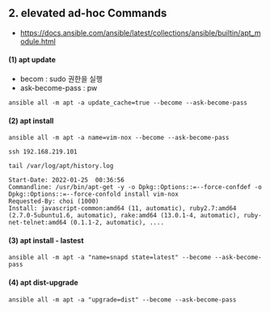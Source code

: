 ## 2. elevated ad-hoc Commands

- https://docs.ansible.com/ansible/latest/collections/ansible/builtin/apt_module.html

#### (1) apt update
- becom : sudo 권한을 실행
- ask-become-pass : pw
```
ansible all -m apt -a update_cache=true --become --ask-become-pass
```

#### (2) apt install 
```
ansible all -m apt -a name=vim-nox --become --ask-become-pass
```
```
ssh 192.168.219.101

tail /var/log/apt/history.log

Start-Date: 2022-01-25  00:36:56
Commandline: /usr/bin/apt-get -y -o Dpkg::Options::=--force-confdef -o Dpkg::Options::=--force-confold install vim-nox
Requested-By: choi (1000)
Install: javascript-common:amd64 (11, automatic), ruby2.7:amd64 (2.7.0-5ubuntu1.6, automatic), rake:amd64 (13.0.1-4, automatic), ruby-net-telnet:amd64 (0.1.1-2, automatic), ....
```

#### (3) apt install - lastest 
```
ansible all -m apt -a "name=snapd state=latest" --become --ask-become-pass
```

#### (4) apt dist-upgrade
```
ansible all -m apt -a "upgrade=dist" --become --ask-become-pass
```